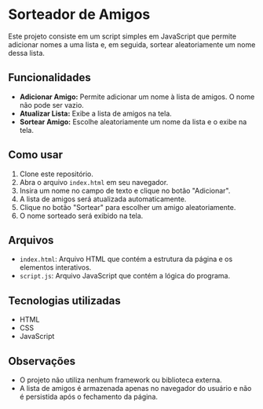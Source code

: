# Sorteador de Amigos

Este projeto consiste em um script simples em JavaScript que permite adicionar nomes a uma lista e, em seguida, sortear aleatoriamente um nome dessa lista.

## Funcionalidades

- **Adicionar Amigo:** Permite adicionar um nome à lista de amigos. O nome não pode ser vazio.
- **Atualizar Lista:** Exibe a lista de amigos na tela.
- **Sortear Amigo:** Escolhe aleatoriamente um nome da lista e o exibe na tela.

## Como usar

1. Clone este repositório.
2. Abra o arquivo `index.html` em seu navegador.
3. Insira um nome no campo de texto e clique no botão "Adicionar".
4. A lista de amigos será atualizada automaticamente.
5. Clique no botão "Sortear" para escolher um amigo aleatoriamente.
6. O nome sorteado será exibido na tela.

## Arquivos

- `index.html`: Arquivo HTML que contém a estrutura da página e os elementos interativos.
- `script.js`: Arquivo JavaScript que contém a lógica do programa.

## Tecnologias utilizadas

- HTML
- CSS
- JavaScript

## Observações

- O projeto não utiliza nenhum framework ou biblioteca externa.
- A lista de amigos é armazenada apenas no navegador do usuário e não é persistida após o fechamento da página.

